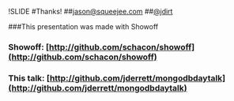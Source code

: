 !SLIDE
#Thanks!
##jason@squeejee.com
##[@jdirt](http://twitter.com/jdirt)

###This presentation was made with Showoff
### Showoff: [http://github.com/schacon/showoff](http://github.com/schacon/showoff)
### This talk: [http://github.com/jderrett/mongodbdaytalk](http://github.com/jderrett/mongodbdaytalk)